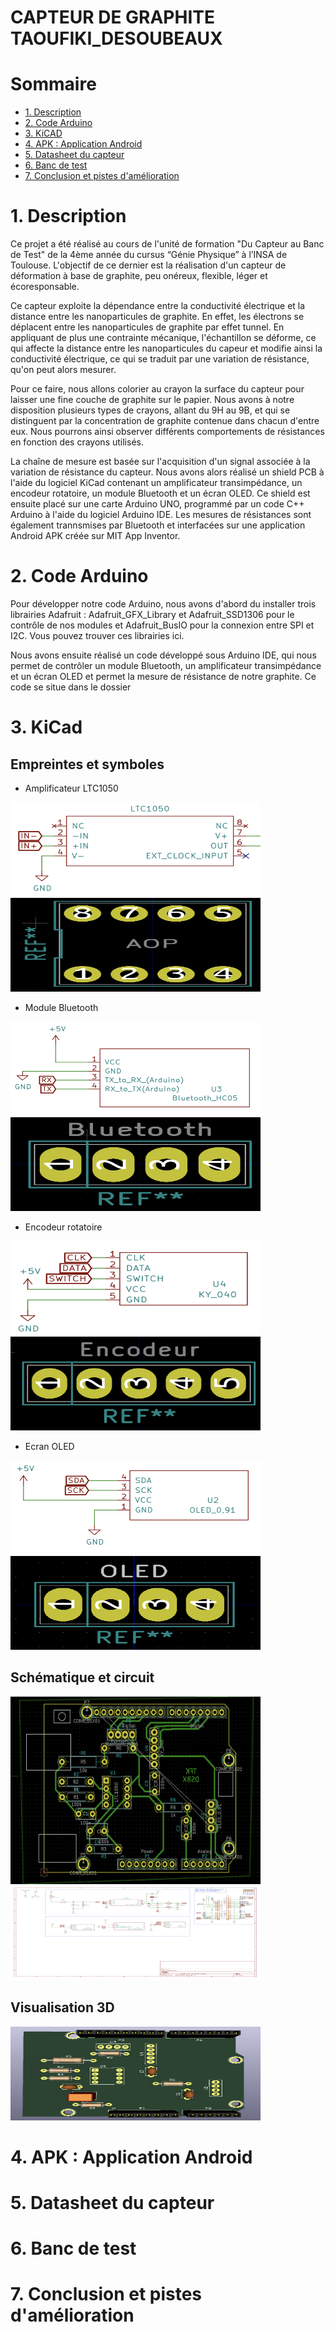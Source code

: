 # CAPTEUR DE GRAPHITE TAOUFIKI_DESOUBEAUX
# Sommaire
<!-- TOC depthFrom:2 -->
  - [1. Description](#1-Description)
  - [2. Code Arduino](#2-Code-Arduino)
  - [3. KiCAD](#3-KiCAD)
  - [4. APK : Application Android](#4-Application-Android)
  - [5. Datasheet du capteur](#5-Datasheet-du-capteur)
  - [6. Banc de test](#5-Banc-de-test)
  - [7. Conclusion et pistes d'amélioration](#7-Conclusion-et-Pistes-d-amélioration)
<!-- /TOC -->

# 1. Description 

Ce projet a été réalisé au cours de l'unité de formation "Du Capteur au Banc de Test" de la 4ème année du cursus “Génie Physique” à l’INSA de Toulouse.  L'objectif de ce dernier est la réalisation d'un capteur de déformation à base de graphite, peu onéreux, flexible, léger et écoresponsable.

Ce capteur exploite la dépendance entre la conductivité électrique et la distance entre les nanoparticules de graphite. En  effet, les électrons se déplacent entre les nanoparticules de graphite par effet tunnel. En appliquant de plus une contrainte mécanique, l'échantillon se déforme, ce qui affecte la distance entre les nanoparticules du capeur et modifie ainsi la conductivité électrique, ce qui se traduit par une variation de résistance, qu'on peut alors mesurer.

Pour ce faire, nous allons colorier au crayon la surface du capteur pour laisser une fine couche de graphite sur le papier. Nous avons à notre disposition plusieurs types de crayons, allant du 9H au 9B, et qui se distinguent par la concentration de graphite contenue dans chacun d'entre eux. Nous pourrons ainsi observer différents comportements de résistances en fonction des crayons utilisés.

La chaîne de mesure est basée sur l'acquisition d'un signal associée à la variation de résistance du capteur. Nous avons alors réalisé un shield PCB à l'aide du logiciel KiCad contenant un amplificateur transimpédance, un encodeur rotatoire, un module Bluetooth et un écran OLED. Ce shield est ensuite placé sur une carte Arduino UNO, programmé par un code C++ Arduino à l'aide du logiciel Arduino IDE. Les mesures de résistances sont également trannsmises par Bluetooth et interfacées sur une application Android APK créée sur MIT App Inventor.

# 2. Code Arduino

Pour développer notre code Arduino, nous avons d'abord du installer trois librairies Adafruit : Adafruit_GFX_Library et Adafruit_SSD1306 pour le contrôle de nos modules et Adafruit_BusIO pour la connexion entre SPI et I2C. Vous pouvez trouver ces librairies ici.

Nous avons ensuite réalisé un code développé sous Arduino IDE, qui nous permet de contrôler un module Bluetooth, un amplificateur transimpédance et un écran OLED et permet la mesure de résistance de notre graphite. Ce code se situe dans le dossier 

# 3. KiCad

## Empreintes et symboles

- Amplificateur LTC1050


<img src="/KiCad/Composants/AmpliLTC1050/AmpliLTC1050.png" width="400" height="150">  <img src="/KiCad/Composants/AmpliLTC1050/LTC1050.png" width="400" height="150"> 


- Module Bluetooth


<img src="/KiCad/Composants/ModuleBluetooth/Module Bluetooth.png" width="400" height="150"> <img src="/KiCad/Composants/ModuleBluetooth/Empreinte bluetooth.png" width="400" height="150"> 

- Encodeur rotatoire

<img src="/KiCad/Composants/Encodeur/Encodeur rotatoire.png" width="400" height="150"> <img src="/KiCad/Composants/Encodeur/Empreinte encodeur.png" width="400" height="150"> 

- Ecran OLED

<img src="/KiCad/Composants/OLED/OLED.png" width="400" height="150"> <img src="/KiCad/Composants/OLED/Empreinte OLED 2.png" width="400" height="150"> 

## Schématique et circuit

<img src="/KiCad/Shield complet/Circuit PCB.png" width="400" height="300"> 
<img src="/KiCad/Shield complet/Schematique.png" width="400" height="150"> 

## Visualisation 3D

<img src="/KiCad/Shield complet/PCB 3D.png" width="400" height="150"> 

# 4. APK : Application Android
# 5. Datasheet du capteur
# 6. Banc de test
# 7. Conclusion et pistes d'amélioration
